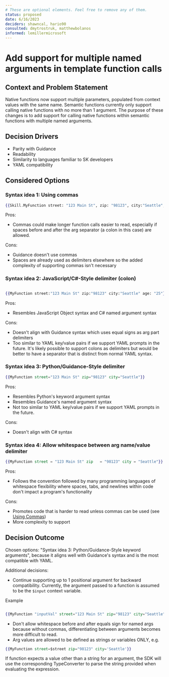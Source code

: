 ```yaml
---
# These are optional elements. Feel free to remove any of them.
status: proposed
date: 6/16/2023
deciders: shawncal, hario90
consulted: dmytrostruk, matthewbolanos 
informed: lemillermicrosoft
---
```

# Add support for multiple named arguments in template function calls

## Context and Problem Statement

Native functions now support multiple parameters, populated from context values with the same name. Semantic functions currently only support calling native functions with no more than 1 argument. The purpose of these changes is to add support for calling native functions within semantic functions with multiple named arguments.

## Decision Drivers

* Parity with Guidance
* Readability
* Similarity to languages familiar to SK developers  
* YAML compatibility

## Considered Options

### Syntax idea 1: Using commas
  
```handlebars
{{Skill.MyFunction street: "123 Main St", zip: "98123", city:"Seattle", age: 25}}
```

Pros:

* Commas could make longer function calls easier to read, especially if spaces before and after the arg separator (a colon in this case) are allowed.

Cons:

* Guidance doesn't use commas
* Spaces are already used as delimiters elsewhere so the added complexity of supporting commas isn't necessary

### Syntax idea 2: JavaScript/C#-Style delimiter (colon)
  
```handlebars

{{MyFunction street:"123 Main St" zip:"98123" city:"Seattle" age: "25"}}

```

Pros:

* Resembles JavaScript Object syntax and C# named argument syntax

Cons:

* Doesn't align with Guidance syntax which uses equal signs as arg part delimiters
* Too similar to YAML key/value pairs if we support YAML prompts in the future. It's likely possible to support colons as delimiters but would be better to have a separator that is distinct from normal YAML syntax.

### Syntax idea 3: Python/Guidance-Style delimiter

```handlebars
{{MyFunction street="123 Main St" zip="98123" city="Seattle"}}
```

Pros:

* Resembles Python's keyword argument syntax
* Resembles Guidance's named argument syntax
* Not too similar to YAML key/value pairs if we support YAML prompts in the future.

Cons:

* Doesn't align with C# syntax

### Syntax idea 4: Allow whitespace between arg name/value delimiter

```handlebars
{{MyFunction street = "123 Main St" zip   = "98123" city = "Seattle"}}
```

Pros:

* Follows the convention followed by many programming languages of whitespace flexibility where spaces, tabs, and newlines within code don't impact a program's functionality

Cons:

* Promotes code that is harder to read unless commas can be used (see [Using Commas](#syntax-idea-1-using-commas))
* More complexity to support

## Decision Outcome

Chosen options: "Syntax idea 3: Python/Guidance-Style keyword arguments", because it aligns well with Guidance's syntax and is the most compatible with YAML.

Additional decisions:

* Continue supporting up to 1 positional argument for backward compatibility. Currently, the argument passed to a function is assumed to be the `$input` context variable.

Example

```handlebars

{{MyFunction "inputVal" street="123 Main St" zip="98123" city="Seattle"}}

```

* Don't allow whitespace before and after equals sign for named args because without commas, differentiating between arguments becomes more difficult to read.
* Arg values are allowed to be defined as strings or variables ONLY, e.g.
  
```handlebars
{{MyFunction street=$street zip="98123" city='Seattle'}}
```

If function expects a value other than a string for an argument, the SDK will use the corresponding TypeConverter to parse the string provided when evaluating the expression.

